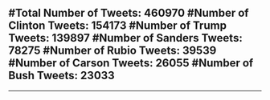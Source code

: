 #Total Number of Tweets: 460970 
#Number of Clinton Tweets: 154173
#Number of Trump Tweets: 139897
#Number of Sanders Tweets: 78275
#Number of Rubio Tweets: 39539
#Number of Carson Tweets: 26055
#Number of Bush Tweets: 23033
---
---
